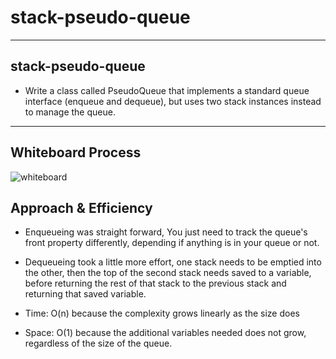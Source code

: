 # stack-pseudo-queue

--- 

## stack-pseudo-queue
- Write a class called PseudoQueue that implements a standard queue interface (enqueue and dequeue), but uses two stack instances instead to manage the queue.

 ---

## Whiteboard Process
![whiteboard](/whiteboard.jpg)

## Approach & Efficiency

  - Enqueueing was straight forward, You just need to track the queue's front property differently, depending if anything is in your queue or not.
  - Dequeueing took a little more effort, one stack needs to be emptied into the other, then the top of the second stack needs saved to a variable, before returning the rest of that stack to the previous stack and returning that saved variable.

  - Time: O(n) because the complexity grows linearly as the size does
  - Space: O(1) because the additional variables needed does not grow, regardless of the size of the queue. 